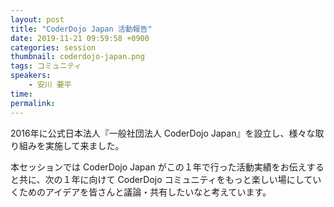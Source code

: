 ```yaml
---
layout: post
title: "CoderDojo Japan 活動報告"
date: 2019-11-21 09:59:58 +0900
categories: session
thumbnail: coderdojo-japan.png
tags: コミュニティ
speakers:
    - 安川 要平
time:
permalink:
---
```


2016年に公式日本法人『一般社団法人 CoderDojo Japan』を設立し、様々な取り組みを実施して来ました。

本セッションでは CoderDojo Japan がこの１年で行った活動実績をお伝えすると共に、次の１年に向けて CoderDojo コミュニティをもっと楽しい場にしていくためのアイデアを皆さんと議論・共有したいなと考えています。
